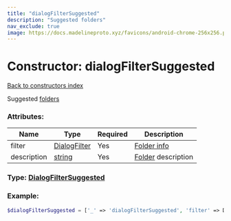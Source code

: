 ```yaml
---
title: "dialogFilterSuggested"
description: "Suggested folders"
nav_exclude: true
image: https://docs.madelineproto.xyz/favicons/android-chrome-256x256.png
---
```

# Constructor: dialogFilterSuggested  
[Back to constructors index](index.md)



Suggested [folders](https://core.telegram.org/api/folders)

### Attributes:

| Name     |    Type       | Required | Description |
|----------|---------------|----------|-------------|
|filter|[DialogFilter](../types/DialogFilter.md) | Yes|[Folder info](https://core.telegram.org/api/folders)|
|description|[string](../types/string.md) | Yes|[Folder](https://core.telegram.org/api/folders) description|



### Type: [DialogFilterSuggested](../types/DialogFilterSuggested.md)


### Example:

```php
$dialogFilterSuggested = ['_' => 'dialogFilterSuggested', 'filter' => DialogFilter, 'description' => 'string'];
```  
